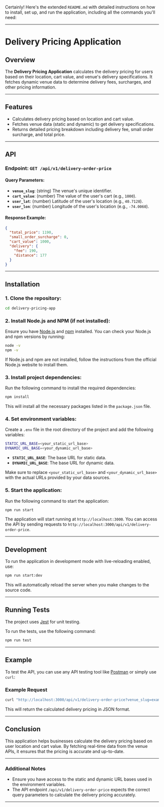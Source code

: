 Certainly! Here's the extended `README.md` with detailed instructions on how to install, set up, and run the application, including all the commands you'll need:

---

# Delivery Pricing Application

## Overview

The **Delivery Pricing Application** calculates the delivery pricing for users based on their location, cart value, and venue's delivery specifications. It fetches dynamic venue data to determine delivery fees, surcharges, and other pricing information.

---

## Features

- Calculates delivery pricing based on location and cart value.
- Fetches venue data (static and dynamic) to get delivery specifications.
- Returns detailed pricing breakdown including delivery fee, small order surcharge, and total price.

---

## API

### Endpoint: `GET /api/v1/delivery-order-price`

#### Query Parameters:

- **`venue_slug`**: (string) The venue's unique identifier.
- **`cart_value`**: (number) The value of the user's cart (e.g., `1000`).
- **`user_lat`**: (number) Latitude of the user's location (e.g., `40.7128`).
- **`user_lon`**: (number) Longitude of the user's location (e.g., `-74.0060`).

#### Response Example:

```json
{
  "total_price": 1190,
  "small_order_surcharge": 0,
  "cart_value": 1000,
  "delivery": {
    "fee": 190,
    "distance": 177
  }
}
```

---

## Installation

### 1. Clone the repository:

```bash
cd delivery-pricing-app
```

### 2. Install Node.js and NPM (if not installed):

Ensure you have [Node.js](https://nodejs.org/en/) and [npm](https://www.npmjs.com/) installed. You can check your Node.js and npm versions by running:

```bash
node -v
npm -v
```

If Node.js and npm are not installed, follow the instructions from the official Node.js website to install them.

### 3. Install project dependencies:

Run the following command to install the required dependencies:

```bash
npm install
```

This will install all the necessary packages listed in the `package.json` file.

### 4. Set environment variables:

Create a `.env` file in the root directory of the project and add the following variables:

```bash
STATIC_URL_BASE=<your_static_url_base>
DYNAMIC_URL_BASE=<your_dynamic_url_base>
```

- **`STATIC_URL_BASE`**: The base URL for static data.
- **`DYNAMIC_URL_BASE`**: The base URL for dynamic data.

Make sure to replace `<your_static_url_base>` and `<your_dynamic_url_base>` with the actual URLs provided by your data sources.

### 5. Start the application:

Run the following command to start the application:

```bash
npm run start
```

The application will start running at `http://localhost:3000`. You can access the API by sending requests to `http://localhost:3000/api/v1/delivery-order-price`.

---

## Development

To run the application in development mode with live-reloading enabled, use:

```bash
npm run start:dev
```

This will automatically reload the server when you make changes to the source code.

---

## Running Tests

The project uses [Jest](https://jestjs.io/) for unit testing.

To run the tests, use the following command:

```bash
npm run test
```

---

## Example

To test the API, you can use any API testing tool like [Postman](https://www.postman.com/) or simply use `curl`:

### Example Request

```bash
curl "http://localhost:3000/api/v1/delivery-order-price?venue_slug=example-venue&cart_value=1000&user_lat=40.7128&user_lon=-74.0060"
```

This will return the calculated delivery pricing in JSON format.

---

## Conclusion

This application helps businesses calculate the delivery pricing based on user location and cart value. By fetching real-time data from the venue APIs, it ensures that the pricing is accurate and up-to-date.

---

### Additional Notes

- Ensure you have access to the static and dynamic URL bases used in the environment variables.
- The API endpoint `/api/v1/delivery-order-price` expects the correct query parameters to calculate the delivery pricing accurately.

---

